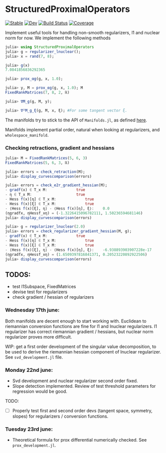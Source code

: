 # StructuredProximalOperators

[![Stable](https://img.shields.io/badge/docs-stable-blue.svg)](https://GillesBareilles.github.io/StructuredProximalOperators.jl/stable)
[![Dev](https://img.shields.io/badge/docs-dev-blue.svg)](https://GillesBareilles.github.io/StructuredProximalOperators.jl/dev)
[![Build Status](https://travis-ci.com/GillesBareilles/StructuredProximalOperators.jl.svg?branch=master)](https://travis-ci.com/GillesBareilles/StructuredProximalOperators.jl)
[![Coverage](https://codecov.io/gh/GillesBareilles/StructuredProximalOperators.jl/branch/master/graph/badge.svg)](https://codecov.io/gh/GillesBareilles/StructuredProximalOperators.jl)

Implement useful tools for handling non-smooth regularizers, l1 and nuclear norm for now. We implement the following methods

```julia
julia> using StructuredProximalOperators
julia> g = regularizer_lnuclear();
julia> x = rand(7, 8);

julia> g(x)
7.0841856836292365

julia> prox_αg(g, x, 1.0);

julia> y, M = prox_αg(g, x, 1.0); M
FixedRankMatrices(7, 8, 2, ℝ)

julia> ∇M_g(g, M, y);

julia> ∇²M_g_ξ(g, M, x, ξ); #For some tangent vector ξ.
```

The manifolds try to stick to the API of `Manifolds.jl`, as defined [here](https://juliamanifolds.github.io/Manifolds.jl/latest/interface.html).

Manifolds implement partial order, natural when looking at regularizers, and `wholespace_manifold`.

### Checking retractions, gradient and hessians

```julia
julia> M = FixedRankMatrices(5, 6, 3)
FixedRankMatrices(5, 6, 3, ℝ)

julia> errors = check_retraction(M);
julia> display_curvescomparison(errors)

julia> errors = check_e2r_gradient_hessian(M);
- gradf(x) ∈ T_x M:				true
- η ∈ T_x M:					true
- Hess f(x)[η] ∈ T_x M:				true
- Hess f(x)[ξ] ∈ T_x M:				true
- ⟨Hess f(x)[ξ], η⟩ - ⟨Hess f(x)[η], ξ⟩:	0.0
(ηgradfx, ηHessf_xη) = (-1.3226415096782111, 1.50236594681146)
julia> display_curvescomparison(errors)

julia> g = regularizer_lnuclear(2.0)
julia> errors = check_regularizer_gradient_hessian(M, g);
- gradf(x) ∈ T_x M:				true
- Hess f(x)[η] ∈ T_x M:				true
- Hess f(x)[ξ] ∈ T_x M:				true
- ⟨Hess f(x)[ξ], η⟩ - ⟨Hess f(x)[η], ξ⟩:	-6.938893903907228e-17
(ηgradfx, ηHessf_xη) = (1.6509397816841371, 0.20523220892922506)
julia> display_curvescomparison(errors)
```

## TODOS:
- test l1Subspace, FixedMatrices
- devise test for regularizers
- check gradient / hessian of regularizers

### Wednesday 17th june:
Both manifolds are decent enough to start working with. Euclidean to riemannian conversion functions are fine for l1 and lnuclear regularizers. l1 regularizer has correct riemannian gradient / hessians, but nuclear norm regularizer proves more difficult.

WIP: get a first order development of the singular value decomposition, to be used to derive the riemannian hessian component of lnuclear regularizer. See `svd_development.jl` file.

### Monday 22nd june:
- Svd development and nuclear regularizer second order fixed.
- Slope detection implemented. Review of test threshold parameters for regression would be good.

TODO:
- [ ] Properly test first and second order devs (tangent space, symmetry, slopes) for regularizers / conversion functions.

### Tuesday 23rd june:
- Theoretical formula for prox differential numerically checked. See `prox_development.jl`.